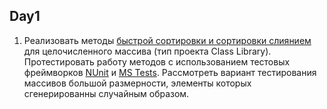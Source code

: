 Day1
---
1.  Реализовать методы [быстрой сортировки и сортировки слиянием](https://github.com/RomanGutovec/NET1.A.2018.Gutovec.1/blob/master/Algorithms/SortQuickAndMerge.cs) для целочисленного массива (тип проекта Class Library). Протестировать работу методов с использованием тестовых фреймворков [NUnit](https://github.com/RomanGutovec/NET1.A.2018.Gutovec.1/tree/master/NET1.A.2018.Gutovec.1.NUnitTests) и [MS Tests](https://github.com/RomanGutovec/NET1.A.2018.Gutovec.1/tree/master/NET1.A.2018.Gutovec.1.Tests). Рассмотреть вариант тестирования массивов большой размерности, элементы которых сгенерированны случайным образом.

